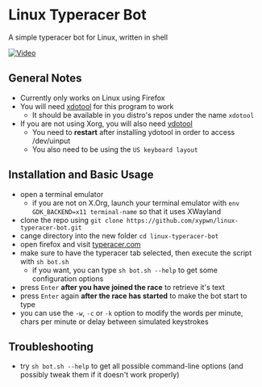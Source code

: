 # Linux Typeracer Bot
A simple typeracer bot for Linux, written in shell

[![Video](https://i.imgur.com/icj1mHj.png)](https://i.imgur.com/viohEQ2.mp4)
## General Notes
* Currently only works on Linux using Firefox
* You will need [xdotool](https://github.com/jordansissel/xdotool) for this program to work
  * It should be available in you distro's repos under the name `xdotool`
* If you are not using Xorg, you will also need [ydotool](https://github.com/ReimuNotMoe/ydotool)
  * You need to **restart** after installing ydotool in order to access /dev/uinput
  * You also need to be using the `US keyboard layout`
## Installation and Basic Usage
* open a terminal emulator
  * if you are not on X.Org, launch your terminal emulator with `env GDK_BACKEND=x11 terminal-name` so that it uses XWayland
* clone the repo using `git clone https://github.com/xypwn/linux-typeracer-bot.git`
* cange directory into the new folder `cd linux-typeracer-bot`
* open firefox and visit [typeracer.com](https://play.typeracer.com)
* make sure to have the typeracer tab selected, then execute the script with `sh bot.sh`
  * if you want, you can type `sh bot.sh --help` to get some configuration options
* press `Enter` **after you have joined the race** to retrieve it's text
* press `Enter` again **after the race has started** to make the bot start to type
* you can use the `-w`, `-c` or `-k` option to modify the words per minute, chars per minute or delay between simulated keystrokes
## Troubleshooting
* try `sh bot.sh --help` to get all possible command-line options (and possibly tweak them if it doesn't work properly)
